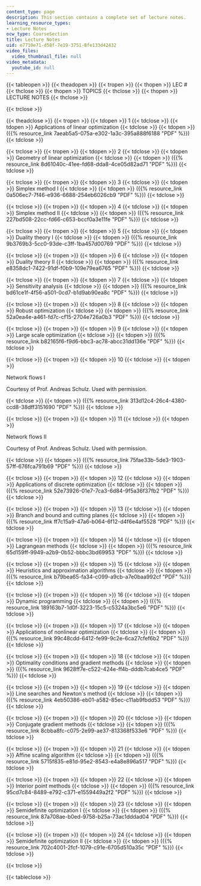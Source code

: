 ```yaml
---
content_type: page
description: This section contains a complete set of lecture notes.
learning_resource_types:
- Lecture Notes
ocw_type: CourseSection
title: Lecture Notes
uid: e7710e71-d58f-7e19-3751-8fe133d42432
video_files:
  video_thumbnail_file: null
video_metadata:
  youtube_id: null
---
```


{{< tableopen >}}
{{< theadopen >}}
{{< tropen >}}
{{< thopen >}}
LEC #
{{< thclose >}}
{{< thopen >}}
TOPICS
{{< thclose >}}
{{< thopen >}}
LECTURE NOTES
{{< thclose >}}

{{< trclose >}}

{{< theadclose >}}
{{< tropen >}}
{{< tdopen >}}
1
{{< tdclose >}}
{{< tdopen >}}
Applications of linear optimization
{{< tdclose >}}
{{< tdopen >}}
({{% resource_link 7aeab5a5-075a-e302-1a3c-395a888f6188 "PDF" %}})
{{< tdclose >}}

{{< trclose >}}
{{< tropen >}}
{{< tdopen >}}
2
{{< tdclose >}}
{{< tdopen >}}
Geometry of linear optimization
{{< tdclose >}}
{{< tdopen >}}
({{% resource_link 8d61040c-41ee-fd68-dda8-4ce05d82ad71 "PDF" %}})
{{< tdclose >}}

{{< trclose >}}
{{< tropen >}}
{{< tdopen >}}
3
{{< tdclose >}}
{{< tdopen >}}
Simplex method I
{{< tdclose >}}
{{< tdopen >}}
({{% resource_link 0a506ec7-7f46-e936-6688-254eb6026cb9 "PDF" %}})
{{< tdclose >}}

{{< trclose >}}
{{< tropen >}}
{{< tdopen >}}
4
{{< tdclose >}}
{{< tdopen >}}
Simplex method II
{{< tdclose >}}
{{< tdopen >}}
({{% resource_link 227bd508-22cc-fd66-c653-bccf0a3e11fe "PDF" %}})
{{< tdclose >}}

{{< trclose >}}
{{< tropen >}}
{{< tdopen >}}
5
{{< tdclose >}}
{{< tdopen >}}
Duality theory I
{{< tdclose >}}
{{< tdopen >}}
({{% resource_link 9b3769b3-5cc0-93de-c3ff-1ba457d00769 "PDF" %}})
{{< tdclose >}}

{{< trclose >}}
{{< tropen >}}
{{< tdopen >}}
6
{{< tdclose >}}
{{< tdopen >}}
Duality theory II
{{< tdclose >}}
{{< tdopen >}}
({{% resource_link e8358dc1-7422-91df-f0b9-109e79ea6765 "PDF" %}})
{{< tdclose >}}

{{< trclose >}}
{{< tropen >}}
{{< tdopen >}}
7
{{< tdclose >}}
{{< tdopen >}}
Sensitivity analysis
{{< tdclose >}}
{{< tdopen >}}
({{% resource_link bd61ce1f-4f56-a501-0cd7-b1d9ab90ea8c "PDF" %}})
{{< tdclose >}}

{{< trclose >}}
{{< tropen >}}
{{< tdopen >}}
8
{{< tdclose >}}
{{< tdopen >}}
Robust optimization
{{< tdclose >}}
{{< tdopen >}}
({{% resource_link 52a0ea4e-a461-fd7c-cf15-2704e726a0b3 "PDF" %}})
{{< tdclose >}}

{{< trclose >}}
{{< tropen >}}
{{< tdopen >}}
9
{{< tdclose >}}
{{< tdopen >}}
Large scale optimization
{{< tdclose >}}
{{< tdopen >}}
({{% resource_link b82165f6-f9d6-bbc3-ac78-abcc31dd136e "PDF" %}})
{{< tdclose >}}

{{< trclose >}}
{{< tropen >}}
{{< tdopen >}}
10
{{< tdclose >}}
{{< tdopen >}}


Network flows I

Courtesy of Prof. Andreas Schulz. Used with permission.


{{< tdclose >}}
{{< tdopen >}}
({{% resource_link 313d12c4-26c4-4380-ccd8-38dff3151690 "PDF" %}})
{{< tdclose >}}

{{< trclose >}}
{{< tropen >}}
{{< tdopen >}}
11
{{< tdclose >}}
{{< tdopen >}}


Network flows II

Courtesy of Prof. Andreas Schulz. Used with permission.


{{< tdclose >}}
{{< tdopen >}}
({{% resource_link 75fae33b-5de3-1903-57ff-676fca791b69 "PDF" %}})
{{< tdclose >}}

{{< trclose >}}
{{< tropen >}}
{{< tdopen >}}
12
{{< tdclose >}}
{{< tdopen >}}
Applications of discrete optimization
{{< tdclose >}}
{{< tdopen >}}
({{% resource_link 52e73926-01e7-7ca3-6d84-9f5a36f37fb2 "PDF" %}})
{{< tdclose >}}

{{< trclose >}}
{{< tropen >}}
{{< tdopen >}}
13
{{< tdclose >}}
{{< tdopen >}}
Branch and bound and cutting planes
{{< tdclose >}}
{{< tdopen >}}
({{% resource_link ff7c15a9-47a6-b064-6f12-d4f6e4af5528 "PDF" %}})
{{< tdclose >}}

{{< trclose >}}
{{< tropen >}}
{{< tdopen >}}
14
{{< tdclose >}}
{{< tdopen >}}
Lagrangean methods
{{< tdclose >}}
{{< tdopen >}}
({{% resource_link 65d159ff-9949-a2b9-0b52-bbbc3bd69953 "PDF" %}})
{{< tdclose >}}

{{< trclose >}}
{{< tropen >}}
{{< tdopen >}}
15
{{< tdclose >}}
{{< tdopen >}}
Heuristics and approximation algorithms
{{< tdclose >}}
{{< tdopen >}}
({{% resource_link b79bea65-fa34-c099-a9cb-a7e0baa992cf "PDF" %}})
{{< tdclose >}}

{{< trclose >}}
{{< tropen >}}
{{< tdopen >}}
16
{{< tdclose >}}
{{< tdopen >}}
Dynamic programming
{{< tdclose >}}
{{< tdopen >}}
({{% resource_link 189163b7-1d0f-3223-15c5-c5324a3bc5e6 "PDF" %}})
{{< tdclose >}}

{{< trclose >}}
{{< tropen >}}
{{< tdopen >}}
17
{{< tdclose >}}
{{< tdopen >}}
Applications of nonlinear optimization
{{< tdclose >}}
{{< tdopen >}}
({{% resource_link 99c48cdd-6412-fe99-9c2e-6ca27cfef6b2 "PDF" %}})
{{< tdclose >}}

{{< trclose >}}
{{< tropen >}}
{{< tdopen >}}
18
{{< tdclose >}}
{{< tdopen >}}
Optimality conditions and gradient methods
{{< tdclose >}}
{{< tdopen >}}
({{% resource_link 9628ff7e-c522-424e-ff4b-dddb7cab4ce5 "PDF" %}})
{{< tdclose >}}

{{< trclose >}}
{{< tropen >}}
{{< tdopen >}}
19
{{< tdclose >}}
{{< tdopen >}}
Line searches and Newton's method
{{< tdclose >}}
{{< tdopen >}}
({{% resource_link 4eb50386-eb01-a582-85ec-c11ab9fbdd53 "PDF" %}})
{{< tdclose >}}

{{< trclose >}}
{{< tropen >}}
{{< tdopen >}}
20
{{< tdclose >}}
{{< tdopen >}}
Conjugate gradient methods
{{< tdclose >}}
{{< tdopen >}}
({{% resource_link 8cbba8fc-c075-2e99-ae37-813368f533e6 "PDF" %}})
{{< tdclose >}}

{{< trclose >}}
{{< tropen >}}
{{< tdopen >}}
21
{{< tdclose >}}
{{< tdopen >}}
Affine scaling algorithm
{{< tdclose >}}
{{< tdopen >}}
({{% resource_link 5715f835-e81d-95e2-8543-e4a8e896a517 "PDF" %}})
{{< tdclose >}}

{{< trclose >}}
{{< tropen >}}
{{< tdopen >}}
22
{{< tdclose >}}
{{< tdopen >}}
Interior point methods
{{< tdclose >}}
{{< tdopen >}}
({{% resource_link 95cd7c84-8489-e792-c371-e1559449a2f2 "PDF" %}})
{{< tdclose >}}

{{< trclose >}}
{{< tropen >}}
{{< tdopen >}}
23
{{< tdclose >}}
{{< tdopen >}}
Semidefinite optimization I
{{< tdclose >}}
{{< tdopen >}}
({{% resource_link 87a708ae-b0ed-9758-b25a-73ac1dddad04 "PDF" %}})
{{< tdclose >}}

{{< trclose >}}
{{< tropen >}}
{{< tdopen >}}
24
{{< tdclose >}}
{{< tdopen >}}
Semidefinite optimization II
{{< tdclose >}}
{{< tdopen >}}
({{% resource_link 702c4001-2fcf-1079-c91e-6705d510a35c "PDF" %}})
{{< tdclose >}}

{{< trclose >}}

{{< tableclose >}}
